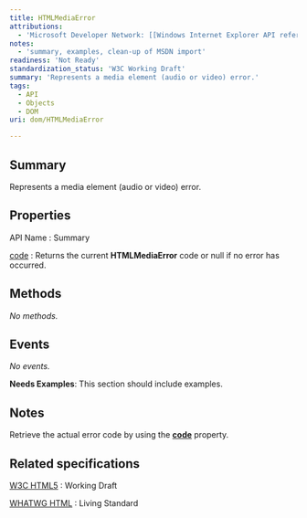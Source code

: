 ```yaml
---
title: HTMLMediaError
attributions:
  - 'Microsoft Developer Network: [[Windows Internet Explorer API reference](http://msdn.microsoft.com/en-us/library/ie/hh828809%28v=vs.85%29.aspx) Article]'
notes:
  - 'summary, examples, clean-up of MSDN import'
readiness: 'Not Ready'
standardization_status: 'W3C Working Draft'
summary: 'Represents a media element (audio or video) error.'
tags:
  - API
  - Objects
  - DOM
uri: dom/HTMLMediaError

---
```

## <span>Summary</span>

Represents a media element (audio or video) error.

## <span>Properties</span>

API Name
:   Summary

[code](/dom/HTMLMediaError/code)
:   Returns the current **HTMLMediaError** code or null if no error has occurred.

## <span>Methods</span>

*No methods.*

## <span>Events</span>

*No events.*

**Needs Examples**: This section should include examples.

## <span>Notes</span>

Retrieve the actual error code by using the [**code**](/dom/HTMLMediaError/code) property.

## <span>Related specifications</span>

[W3C HTML5](http://www.w3.org/TR/html5/)
:   Working Draft

[WHATWG HTML](http://www.whatwg.org/specs/web-apps/current-work/multipage)
:   Living Standard
